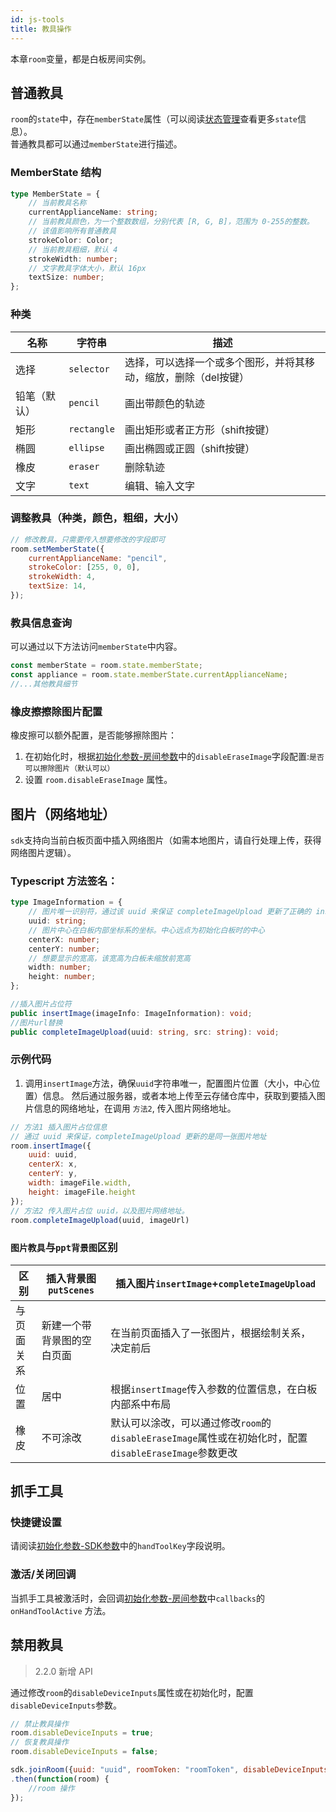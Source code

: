 ```yaml
---
id: js-tools
title: 教具操作
---
```


本章`room`变量，都是白板房间实例。

## 普通教具

`room`的`state`中，存在`memberState`属性（可以阅读[状态管理](./state.md)查看更多`state`信息）。  
普通教具都可以通过`memberState`进行描述。

### MemberState 结构

```typescript
type MemberState = {
    // 当前教具名称
    currentApplianceName: string;
    // 当前教具颜色，为一个整数数组，分别代表 [R, G, B]，范围为 0-255的整数。
    // 该值影响所有普通教具
    strokeColor: Color;
    // 当前教具粗细，默认 4
    strokeWidth: number;
    // 文字教具字体大小，默认 16px
    textSize: number;
};
```

### 种类

| 名称 | 字符串 | 描述 |
| --- | ------ | --- |
| 选择 | `selector` | 选择，可以选择一个或多个图形，并将其移动，缩放，删除（del按键） |
| 铅笔（默认） | `pencil` | 画出带颜色的轨迹 |
| 矩形 | `rectangle` | 画出矩形或者正方形（shift按键）|
| 椭圆 | `ellipse` | 画出椭圆或正圆（shift按键）|
| 橡皮 | `eraser` | 删除轨迹 |
| 文字 | `text` | 编辑、输入文字 |

### 调整教具（种类，颜色，粗细，大小）

```javascript
// 修改教具，只需要传入想要修改的字段即可
room.setMemberState({
    currentApplianceName: "pencil",
    strokeColor: [255, 0, 0],
    strokeWidth: 4,
    textSize: 14,
});
```

### 教具信息查询

可以通过以下方法访问`memberState`中内容。
```js
const memberState = room.state.memberState;
const appliance = room.state.memberState.currentApplianceName;
//...其他教具细节
```

### 橡皮擦擦除图片配置

橡皮擦可以额外配置，是否能够擦除图片：

1. 在初始化时，根据[初始化参数-房间参数](../parameters/room.md#disableeraseimage)中的`disableEraseImage`字段配置:`是否可以擦除图片（默认可以）`
1. 设置 `room.disableEraseImage` 属性。

## 图片（网络地址）

`sdk`支持向当前白板页面中插入网络图片（如需本地图片，请自行处理上传，获得网络图片逻辑）。

### Typescript 方法签名：

```typescript
type ImageInformation = {
    // 图片唯一识别符，通过该 uuid 来保证 completeImageUpload 更新了正确的 insertImage 地址
    uuid: string;
    // 图片中心在白板内部坐标系的坐标。中心远点为初始化白板时的中心
    centerX: number;
    centerY: number;
    // 想要显示的宽高，该宽高为白板未缩放前宽高
    width: number;
    height: number;
};

//插入图片占位符
public insertImage(imageInfo: ImageInformation): void;
//图片url替换
public completeImageUpload(uuid: string, src: string): void;
```

### 示例代码

1. 调用`insertImage`方法，确保`uuid`字符串唯一，配置图片位置（大小，中心位置）信息。
然后通过服务器，或者本地上传至云存储仓库中，获取到要插入图片信息的网络地址，在调用 `方法2`, 传入图片网络地址。

```JavaScript
// 方法1 插入图片占位信息
// 通过 uuid 来保证，completeImageUpload 更新的是同一张图片地址
room.insertImage({
    uuid: uuid, 
    centerX: x, 
    centerY: y, 
    width: imageFile.width, 
    height: imageFile.height
});
// 方法2 传入图片占位 uuid，以及图片网络地址。
room.completeImageUpload(uuid, imageUrl)
```

### `图片教具`与`ppt背景图`区别

区别| 插入背景图`putScenes` | 插入图片`insertImage`+`completeImageUpload`
---------|----------|---------
 与页面关系 | 新建一个带背景图的空白页面 | 在当前页面插入了一张图片，根据绘制关系，决定前后 |
 位置 | 居中 | 根据`insertImage`传入参数的位置信息，在白板内部系中布局 |
 橡皮 | 不可涂改 | 默认可以涂改，可以通过修改`room`的`disableEraseImage`属性或在初始化时，配置`disableEraseImage`参数更改|

## 抓手工具

### 快捷键设置
请阅读[初始化参数-SDK参数](../parameters/sdk.md#handToolKey)中的`handToolKey`字段说明。

### 激活/关闭回调
当抓手工具被激活时，会回调[初始化参数-房间参数](../parameters/room.md#disableeraseimage)中`callbacks`的`onHandToolActive` 方法。

## 禁用教具<span class="anchor" id="disableDeviceInputs">

>2.2.0 新增 API

通过修改`room`的`disableDeviceInputs`属性或在初始化时，配置`disableDeviceInputs`参数。

```javascript
// 禁止教具操作
room.disableDeviceInputs = true;
// 恢复教具操作
room.disableDeviceInputs = false;

sdk.joinRoom({uuid: "uuid", roomToken: "roomToken", disableDeviceInputs: true})
.then(function(room) {
    //room 操作
});
```
